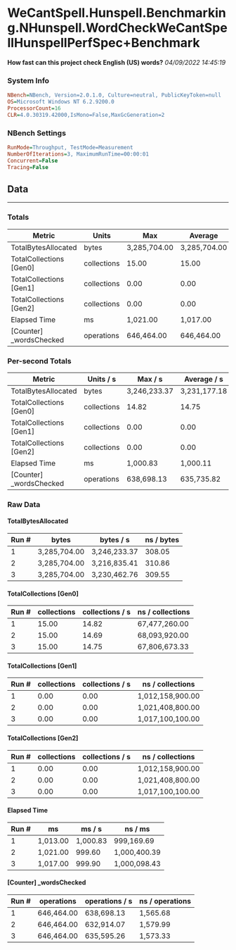 ﻿# WeCantSpell.Hunspell.Benchmarking.NHunspell.WordCheckWeCantSpellHunspellPerfSpec+Benchmark
__How fast can this project check English (US) words?__
_04/09/2022 14:45:19_
### System Info
```ini
NBench=NBench, Version=2.0.1.0, Culture=neutral, PublicKeyToken=null
OS=Microsoft Windows NT 6.2.9200.0
ProcessorCount=16
CLR=4.0.30319.42000,IsMono=False,MaxGcGeneration=2
```

### NBench Settings
```ini
RunMode=Throughput, TestMode=Measurement
NumberOfIterations=3, MaximumRunTime=00:00:01
Concurrent=False
Tracing=False
```

## Data
-------------------

### Totals
|          Metric |           Units |             Max |         Average |             Min |          StdDev |
|---------------- |---------------- |---------------- |---------------- |---------------- |---------------- |
|TotalBytesAllocated |           bytes |    3,285,704.00 |    3,285,704.00 |    3,285,704.00 |            0.00 |
|TotalCollections [Gen0] |     collections |           15.00 |           15.00 |           15.00 |            0.00 |
|TotalCollections [Gen1] |     collections |            0.00 |            0.00 |            0.00 |            0.00 |
|TotalCollections [Gen2] |     collections |            0.00 |            0.00 |            0.00 |            0.00 |
|    Elapsed Time |              ms |        1,021.00 |        1,017.00 |        1,013.00 |            4.00 |
|[Counter] _wordsChecked |      operations |      646,464.00 |      646,464.00 |      646,464.00 |            0.00 |

### Per-second Totals
|          Metric |       Units / s |         Max / s |     Average / s |         Min / s |      StdDev / s |
|---------------- |---------------- |---------------- |---------------- |---------------- |---------------- |
|TotalBytesAllocated |           bytes |    3,246,233.37 |    3,231,177.18 |    3,216,835.41 |       14,711.99 |
|TotalCollections [Gen0] |     collections |           14.82 |           14.75 |           14.69 |            0.07 |
|TotalCollections [Gen1] |     collections |            0.00 |            0.00 |            0.00 |            0.00 |
|TotalCollections [Gen2] |     collections |            0.00 |            0.00 |            0.00 |            0.00 |
|    Elapsed Time |              ms |        1,000.83 |        1,000.11 |          999.60 |            0.64 |
|[Counter] _wordsChecked |      operations |      638,698.13 |      635,735.82 |      632,914.07 |        2,894.59 |

### Raw Data
#### TotalBytesAllocated
|           Run # |           bytes |       bytes / s |      ns / bytes |
|---------------- |---------------- |---------------- |---------------- |
|               1 |    3,285,704.00 |    3,246,233.37 |          308.05 |
|               2 |    3,285,704.00 |    3,216,835.41 |          310.86 |
|               3 |    3,285,704.00 |    3,230,462.76 |          309.55 |

#### TotalCollections [Gen0]
|           Run # |     collections | collections / s |ns / collections |
|---------------- |---------------- |---------------- |---------------- |
|               1 |           15.00 |           14.82 |   67,477,260.00 |
|               2 |           15.00 |           14.69 |   68,093,920.00 |
|               3 |           15.00 |           14.75 |   67,806,673.33 |

#### TotalCollections [Gen1]
|           Run # |     collections | collections / s |ns / collections |
|---------------- |---------------- |---------------- |---------------- |
|               1 |            0.00 |            0.00 |1,012,158,900.00 |
|               2 |            0.00 |            0.00 |1,021,408,800.00 |
|               3 |            0.00 |            0.00 |1,017,100,100.00 |

#### TotalCollections [Gen2]
|           Run # |     collections | collections / s |ns / collections |
|---------------- |---------------- |---------------- |---------------- |
|               1 |            0.00 |            0.00 |1,012,158,900.00 |
|               2 |            0.00 |            0.00 |1,021,408,800.00 |
|               3 |            0.00 |            0.00 |1,017,100,100.00 |

#### Elapsed Time
|           Run # |              ms |          ms / s |         ns / ms |
|---------------- |---------------- |---------------- |---------------- |
|               1 |        1,013.00 |        1,000.83 |      999,169.69 |
|               2 |        1,021.00 |          999.60 |    1,000,400.39 |
|               3 |        1,017.00 |          999.90 |    1,000,098.43 |

#### [Counter] _wordsChecked
|           Run # |      operations |  operations / s | ns / operations |
|---------------- |---------------- |---------------- |---------------- |
|               1 |      646,464.00 |      638,698.13 |        1,565.68 |
|               2 |      646,464.00 |      632,914.07 |        1,579.99 |
|               3 |      646,464.00 |      635,595.26 |        1,573.33 |


